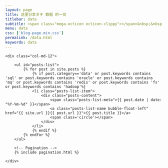 ```yaml
---
layout: page
title: 这里分享关于 数据 的一切
titlebar: data
subtitle: <span class="mega-octicon octicon-clippy"></span>&nbsp;&nbsp; 数据库 系列文章
menu: data
css: ['blog-page.min.css']
permalink: /data.html
keywords: data
---
```


<div class="row">

    <div class="col-md-12">

        <ul id="posts-list">
            {% for post in site.posts %}
                {% if post.category=='data' or post.keywords contains 'sql' or post.keywords contains 'oracle' or post.keywords contains 'mq' or post.keywords contains 'redis' or post.keywords contains 'fs' or post.keywords contains 'hadoop'%}
                <li class="posts-list-item">
                    <div class="posts-content">
                        <span class="posts-list-meta">{{ post.date | date: "%Y-%m-%d" }}</span>
                        <a class="posts-list-name bubble-float-left" href="{{ site.url }}{{ post.url }}">{{ post.title }}</a>
                        <span class='circle'></span>
                    </div>
                </li>
                {% endif %}
            {% endfor %}
        </ul> 

        <!-- Pagination -->
        {% include pagination.html %}

    </div>

</div>
<script>
    $(document).ready(function(){

        // Enable bootstrap tooltip
        $("body").tooltip({ selector: '[data-toggle=tooltip]' });

    });
</script>